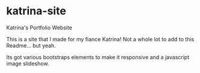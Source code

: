 # katrina-site
Katrina's Portfolio Website

This is a site that I made for my fiance Katrina! Not a whole lot to add to this Readme... but yeah. 

Its got various bootstraps elements to make it responsive and a javascript image slideshow.
